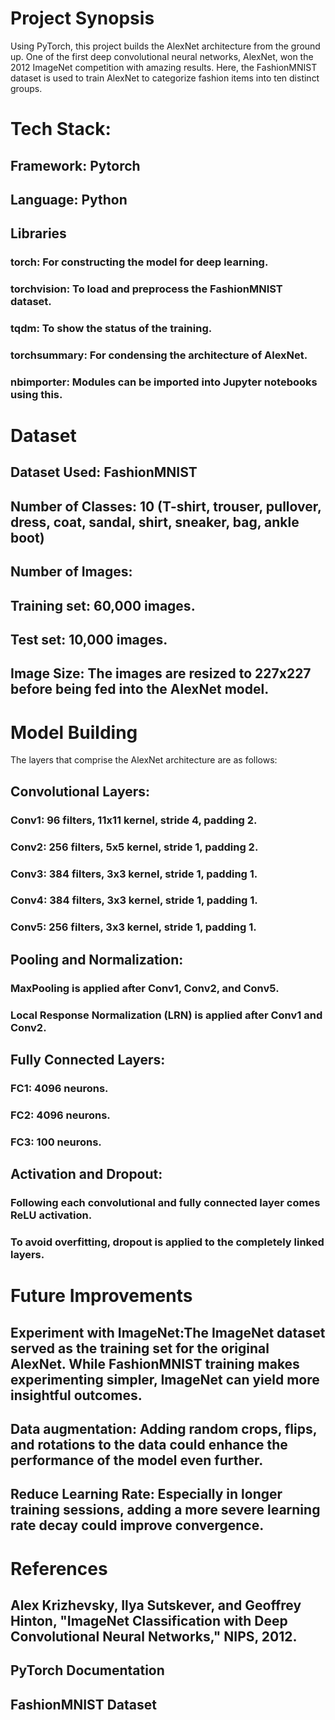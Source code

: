 # Project Synopsis 
Using PyTorch, this project builds the AlexNet architecture from the ground up. One of the first deep convolutional neural networks, AlexNet, won the 2012 ImageNet competition with amazing results. Here, the FashionMNIST dataset is used to train AlexNet to categorize fashion items into ten distinct groups. 
# Tech Stack: 
## Framework: Pytorch
## Language: Python
## Libraries 
### torch: For constructing the model for deep learning. 
### torchvision: To load and preprocess the FashionMNIST dataset.
### tqdm: To show the status of the training. 
### torchsummary: For condensing the architecture of AlexNet. 
### nbimporter: Modules can be imported into Jupyter notebooks using this.
# Dataset
## Dataset Used: FashionMNIST
## Number of Classes: 10 (T-shirt, trouser, pullover, dress, coat, sandal, shirt, sneaker, bag, ankle boot)
## Number of Images:
## Training set: 60,000 images.
## Test set: 10,000 images.
## Image Size: The images are resized to 227x227 before being fed into the AlexNet model.
# Model Building
The layers that comprise the AlexNet architecture are as follows:
## Convolutional Layers:
### Conv1: 96 filters, 11x11 kernel, stride 4, padding 2.
### Conv2: 256 filters, 5x5 kernel, stride 1, padding 2.
### Conv3: 384 filters, 3x3 kernel, stride 1, padding 1.
### Conv4: 384 filters, 3x3 kernel, stride 1, padding 1.
### Conv5: 256 filters, 3x3 kernel, stride 1, padding 1.
## Pooling and Normalization:
### MaxPooling is applied after Conv1, Conv2, and Conv5.
### Local Response Normalization (LRN) is applied after Conv1 and Conv2.
## Fully Connected Layers:
### FC1: 4096 neurons.
### FC2: 4096 neurons.
### FC3: 100 neurons.
## Activation and Dropout:
### Following each convolutional and fully connected layer comes ReLU activation.
### To avoid overfitting, dropout is applied to the completely linked layers.
# Future Improvements
## Experiment with ImageNet:The ImageNet dataset served as the training set for the original AlexNet. While FashionMNIST training makes experimenting simpler, ImageNet can yield more insightful outcomes.
## Data augmentation: Adding random crops, flips, and rotations to the data could enhance the performance of the model even further.
## Reduce Learning Rate: Especially in longer training sessions, adding a more severe learning rate decay could improve convergence.
# References
## Alex Krizhevsky, Ilya Sutskever, and Geoffrey Hinton, "ImageNet Classification with Deep Convolutional Neural Networks," NIPS, 2012.
## PyTorch Documentation
## FashionMNIST Dataset
